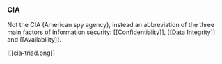 ### CIA

Not the CIA (American spy agency), instead an abbreviation of the three main factors of information security: [[Confidentiality]], [[Data Integrity]] and [[Availability]].

![[cia-triad.png]]
